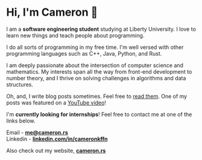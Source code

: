 <h1 align="Left">Hi, I'm Cameron 🚀</h1>

I am a **software engineering student** studying at Liberty University. I love to learn new things and teach people about programming.

I do all sorts of programming in my free time. I'm well versed with other programming languages such as C++, Java, Python, and Rust.

I am deeply passionate about the intersection of computer science and mathematics. My interests span all the way from front-end development to number theory, and I thrive on solving challenges in algorithms and data structures.

Oh, and, I write blog posts sometimes. Feel free to [read them](https://github.com/wzid). One of my posts was featured on a [YouTube video](https://www.youtube.com/watch?v=8D7FZoQ-z20)!

I'm **currently looking for internships**! Feel free to contact me at one of the links below.

Email - **[me@cameron.rs](mailto:me@cameron.rs)**<br>
Linkedin - **[linkedin.com/in/cameronkffn](https://linkedin.com/in/cameronkffn/)**<br>

Also check out my website, [**cameron.rs**](https://cameron.rs)
